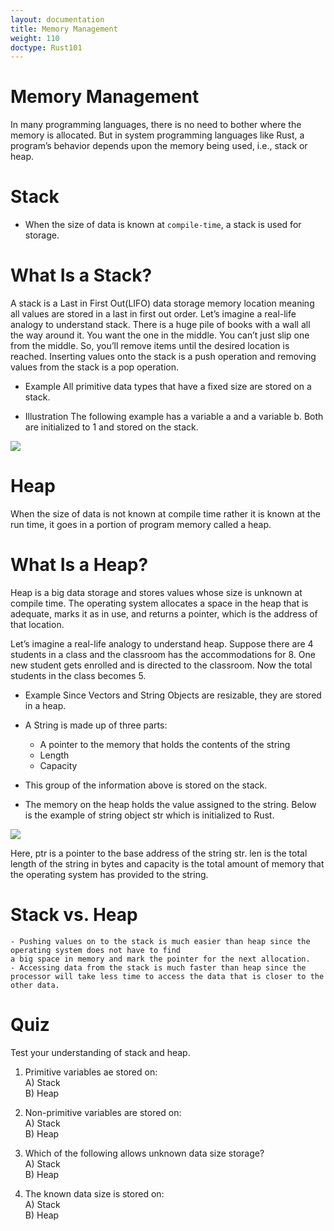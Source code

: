 ```yaml
---
layout: documentation
title: Memory Management
weight: 110
doctype: Rust101
---
```


# Memory Management

In many programming languages, there is no need to bother where the memory is allocated. But in system programming languages 
like Rust, a program’s behavior depends upon the memory being used, i.e., stack or heap.

# Stack 
  - When the size of data is known at `compile-time`, a stack is used for storage.
  
# What Is a Stack?

A stack is a Last in First Out(LIFO) data storage memory location meaning all values are stored in a last in first out order.
Let’s imagine a real-life analogy to understand stack. There is a huge pile of books with a wall all the way around it. 
You want the one in the middle. You can’t just slip one from the middle. So, you’ll remove items until the desired location is reached.
Inserting values onto the stack is a push operation and removing values from the stack is a pop operation.

- Example 
All primitive data types that have a fixed size are stored on a stack.

- Illustration 
The following example has a variable a and a variable b. Both are initialized to 1 and stored on the stack.

![](https://raw.githubusercontent.com/sangam14/RustLabs/master/img/rust-stack.png)

# Heap 
   
When the size of data is not known at compile time rather it is known at the run time, it goes in a portion of program memory called a heap.

# What Is a Heap?

Heap is a big data storage and stores values whose size is unknown at compile time. The operating system allocates a 
space in the heap that is adequate, marks it as in use, and returns a pointer, which is the address of that location.

Let’s imagine a real-life analogy to understand heap. Suppose there are 4 students in a class and the classroom has the
accommodations for 8. One new student gets enrolled and is directed to the classroom. Now the total students in the class becomes 5.

- Example
Since Vectors and String Objects are resizable, they are stored in a heap.

- A String is made up of three parts:
    - A pointer to the memory that holds the contents of the string
    - Length
    - Capacity

- This group of the information above is stored on the stack.

- The memory on the heap holds the value assigned to the string. Below is the example of string object str which is initialized to Rust.

![](https://raw.githubusercontent.com/sangam14/RustLabs/master/img/rust-heap-syn.png)

Here, ptr is a pointer to the base address of the string str. len is the total length of the string in bytes and capacity is the total amount of memory
that the operating system has provided to the string.

# Stack vs. Heap 
    - Pushing values on to the stack is much easier than heap since the operating system does not have to find 
    a big space in memory and mark the pointer for the next allocation.
    - Accessing data from the stack is much faster than heap since the processor will take less time to access the data that is closer to the other data.
    
# Quiz 
Test your understanding of stack and heap.

1. Primitive variables ae stored on: <br>
A) Stack <br>
B) Heap <br>

2. Non-primitive variables are stored on:<br>
A) Stack <br>
B) Heap <br>

3. Which of the following allows unknown data size storage?<br>
A) Stack <br>
B) Heap <br>

4. The known data size is stored on:<br>
A) Stack <br>
B) Heap <br>

















